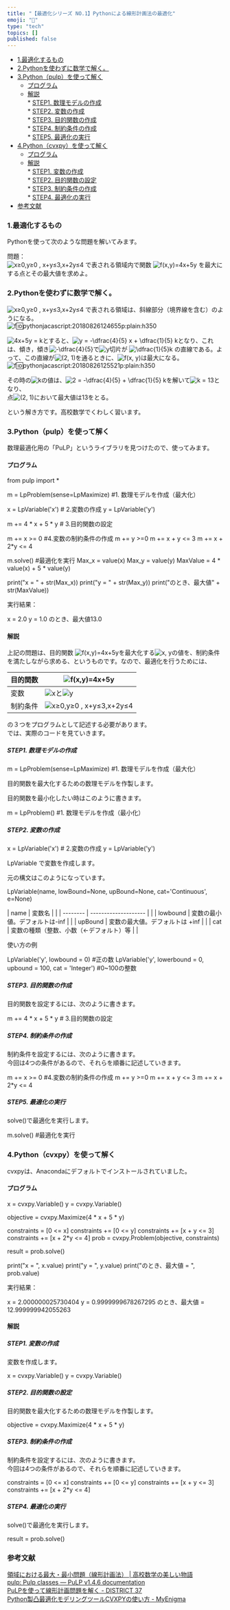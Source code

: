 ```yaml
---
title: "【最適化シリーズ NO.1】Pythonによる線形計画法の最適化"
emoji: "🤖"
type: "tech"
topics: []
published: false
---
```


* [1.最適化するもの](#1最適化するもの)
* [2.Pythonを使わずに数学で解く。](#2Pythonを使わずに数学で解く)
* [3.Python（pulp）を使って解く](#3Pythonpulpを使って解く)  
   * [プログラム](#プログラム)  
   * [解説](#解説)  
         * [STEP1\. 数理モデルの作成](#STEP1-数理モデルの作成)  
         * [STEP2\. 変数の作成](#STEP2-変数の作成)  
         * [STEP3\. 目的関数の作成](#STEP3-目的関数の作成)  
         * [STEP4\. 制約条件の作成](#STEP4-制約条件の作成)  
         * [STEP5\. 最適化の実行](#STEP5-最適化の実行)
* [4.Python（cvxpy）を使って解く](#4Pythoncvxpyを使って解く)  
   * [プログラム](#プログラム-1)  
   * [解説](#解説-1)  
         * [STEP1\. 変数の作成](#STEP1-変数の作成)  
         * [STEP2\. 目的関数の設定](#STEP2-目的関数の設定)  
         * [STEP3\. 制約条件の作成](#STEP3-制約条件の作成)  
         * [STEP4\. 最適化の実行](#STEP4-最適化の実行)
* [参考文献](#参考文献)

### 1.最適化するもの

Pythonを使って次のような問題を解いてみます。

問題：  
![x≥0,y≥0 , x+y≤3,x+2y≤4](https://chart.apis.google.com/chart?cht=tx&chl=x%E2%89%A50%2Cy%E2%89%A50%20%2C%20x%2By%E2%89%A43%2Cx%2B2y%E2%89%A44) で表される領域内で関数 ![f(x,y)=4x+5y](https://chart.apis.google.com/chart?cht=tx&chl=f%28x%2Cy%29%3D4x%2B5y) を最大にする点とその最大値を求めよ。  
  
  
### 2.Pythonを使わずに数学で解く。

![x≥0,y≥0 , x+y≤3,x+2y≤4](https://chart.apis.google.com/chart?cht=tx&chl=x%E2%89%A50%2Cy%E2%89%A50%20%2C%20x%2By%E2%89%A43%2Cx%2B2y%E2%89%A44) で表される領域は、斜線部分（境界線を含む）のようになる。  
![f:id:pythonjacascript:20180826124655p:plain:h350](/images/ppythonjacascript2018082620180826124655.png "f:id:pythonjacascript:20180826124655p:plain:h350")

![4x+5y = k](https://chart.apis.google.com/chart?cht=tx&chl=4x%2B5y%20%3D%20k)とすると、![y = -\dfrac{4}{5} x + \dfrac{1}{5} k](https://chart.apis.google.com/chart?cht=tx&chl=y%20%3D%20-%5Cdfrac%7B4%7D%7B5%7D%20x%20%2B%20%5Cdfrac%7B1%7D%7B5%7D%20k)となり、これは、傾き，傾き![ -\dfrac{4}{5} ](https://chart.apis.google.com/chart?cht=tx&chl=%20-%5Cdfrac%7B4%7D%7B5%7D%20)で![y](https://chart.apis.google.com/chart?cht=tx&chl=y)切片が ![\dfrac{1}{5}k](https://chart.apis.google.com/chart?cht=tx&chl=%5Cdfrac%7B1%7D%7B5%7Dk) の直線である。よって、この直線が![(2, 1)](https://chart.apis.google.com/chart?cht=tx&chl=%282%2C%201%29)を通るときに、![f(x, y)](https://chart.apis.google.com/chart?cht=tx&chl=f%28x%2C%20y%29)は最大になる。  
![f:id:pythonjacascript:20180826125521p:plain:h350](/images/ppythonjacascript2018082620180826125521.png "f:id:pythonjacascript:20180826125521p:plain:h350")

その時の![k](https://chart.apis.google.com/chart?cht=tx&chl=k)の値は、![2 = -\dfrac{4}{5}  + \dfrac{1}{5} k](https://chart.apis.google.com/chart?cht=tx&chl=2%20%3D%20-%5Cdfrac%7B4%7D%7B5%7D%20%20%2B%20%5Cdfrac%7B1%7D%7B5%7D%20k)を解いて![k = 13](https://chart.apis.google.com/chart?cht=tx&chl=k%20%3D%2013)となり、  
点![(2, 1)](https://chart.apis.google.com/chart?cht=tx&chl=%282%2C%201%29)において最大値は13をとる。
  
  
という解き方です。高校数学でくわしく習います。  
  
  
### 3.Python（pulp）を使って解く

数理最適化用の「PuLP」というライブラリを見つけたので、使ってみます。

#### プログラム

from pulp import *

m = LpProblem(sense=LpMaximize) #1. 数理モデルを作成（最大化）

x = LpVariable('x') # 2.変数の作成
y = LpVariable('y') 

m += 4 * x + 5 * y  # 3.目的関数の設定

m += x >= 0      #4.変数の制約条件の作成
m += y >=0
m += x + y <= 3
m += x + 2*y <= 4

m.solve()   #最適化を実行
Max_x = value(x)
Max_y = value(y)
MaxValue = 4 * value(x) + 5 * value(y)

print("x = " + str(Max_x))
print("y = " + str(Max_y))
print("のとき、最大値" + str(MaxValue))

  
実行結果：

x = 2.0
y = 1.0
のとき、最大値13.0

#### 解説

上記の問題は、目的関数 ![f(x,y)=4x+5y](https://chart.apis.google.com/chart?cht=tx&chl=f%28x%2Cy%29%3D4x%2B5y)を最大化する![x, y](https://chart.apis.google.com/chart?cht=tx&chl=x%2C%20y)の値を、制約条件を満たしながら求める、というものです。なので、最適化を行うためには、

| 目的関数 | ![f(x,y)=4x+5y](https://chart.apis.google.com/chart?cht=tx&chl=f%28x%2Cy%29%3D4x%2B5y)                                                         |
| ---- | ---------------------------------------------------------------------------------------------------------------------------------------------- |
| 変数   | ![x](https://chart.apis.google.com/chart?cht=tx&chl=x)と![y](https://chart.apis.google.com/chart?cht=tx&chl=y)                                  |
| 制約条件 | ![x≥0,y≥0 , x+y≤3,x+2y≤4](https://chart.apis.google.com/chart?cht=tx&chl=x%E2%89%A50%2Cy%E2%89%A50%20%2C%20x%2By%E2%89%A43%2Cx%2B2y%E2%89%A44) |

の３つをプログラムとして記述する必要があります。  
では、実際のコードを見ていきます。  
  
##### STEP1\. 数理モデルの作成

m = LpProblem(sense=LpMaximize) #1. 数理モデルを作成（最大化）

目的関数を最大化するための数理モデルを作製します。

目的関数を最小化したい時はこのように書きます。

m = LpProblem() #1. 数理モデルを作成（最小化）

##### STEP2\. 変数の作成

x = LpVariable('x') # 2.変数の作成
y = LpVariable('y') 

LpVariable で変数を作成します。

元の構文はこのようになっています。

LpVariable(name, lowBound=None, upBound=None, cat='Continuous', e=None)

| name     | 変数名                  |  |
| -------- | -------------------- |  |
| lowbound | 変数の最小値。デフォルトは-inf    |  |
| upBound  | 変数の最大値。デフォルトは +inf   |  |
| cat      | 変数の種類（整数、小数（←デフォルト）等 |  |

使い方の例

LpVariable('y', lowbound = 0)  #正の数
LpVariable('y', lowerbound = 0, upbound = 100, cat = 'Integer')  #0~100の整数

##### STEP3\. 目的関数の作成

目的関数を設定するには、次のように書きます。

m += 4 * x + 5 * y  # 3.目的関数の設定

##### STEP4\. 制約条件の作成

制約条件を設定するには、次のように書きます。  
今回は4つの条件があるので、それらを順番に記述していきます。

m += x >= 0      #4.変数の制約条件の作成
m += y >=0
m += x + y <= 3
m += x + 2*y <= 4

##### STEP5\. 最適化の実行

solve()で最適化を実行します。

m.solve()   #最適化を実行

### 4.Python（cvxpy）を使って解く

cvxpyは、Anacondaにデフォルトでインストールされていました。

#### プログラム

x = cvxpy.Variable()
y = cvxpy.Variable()

objective = cvxpy.Maximize(4 * x + 5 * y)

constraints = [0 <= x]
constraints += [0 <= y]
constraints += [x + y <= 3]
constraints += [x + 2*y <= 4]
prob = cvxpy.Problem(objective, constraints)

result = prob.solve()

print("x = ", x.value)
print("y = ", y.value)
print("のとき、最大値 = ", prob.value)

  
実行結果：

x =  2.000000025730404
y =  0.9999999678267295
のとき、最大値 =  12.999999942055263

#### 解説

##### STEP1\. 変数の作成

変数を作成します。

x = cvxpy.Variable()
y = cvxpy.Variable()

##### STEP2\. 目的関数の設定

目的関数を最大化するための数理モデルを作製します。

objective = cvxpy.Maximize(4 * x + 5 * y)

##### STEP3\. 制約条件の作成

制約条件を設定するには、次のように書きます。  
今回は4つの条件があるので、それらを順番に記述していきます。

constraints = [0 <= x]
constraints += [0 <= y]
constraints += [x + y <= 3]
constraints += [x + 2*y <= 4]

##### STEP4\. 最適化の実行

solve()で最適化を実行します。

result = prob.solve()

### 参考文献

[領域における最大・最小問題（線形計画法） | 高校数学の美しい物語](https://mathtrain.jp/linearprogramming)  
[pulp: Pulp classes — PuLP v1.4.6 documentation](https://www.coin-or.org/PuLP/pulp.html)  
[PuLPを使って線形計画問題を解く - DISTRICT 37](http://dragstar.hatenablog.com/entry/2015/03/23/114335)  
[Python製凸最適化モデリングツールCVXPYの使い方 - MyEnigma](https://myenigma.hatenablog.com/entry/2016/11/06/114603)